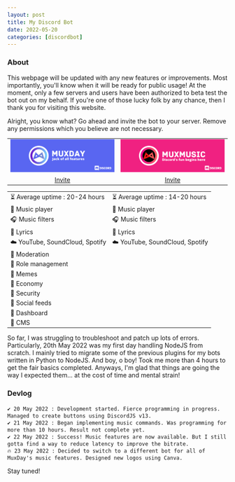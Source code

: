 ```yaml
---
layout: post
title: My Discord Bot
date: 2022-05-20
categories: [discordbot]
---
```

<head>
<meta property="og:site_name" content="MuxDay | Discord Bot"><meta property="og:title" content="MuxDay | Discord Bot"><meta property="og:type" content="website"><meta property="og:description" content="A multi-purpose bot for every server's needs!"><meta property="og:image" content="/assets/images/MuxDay_bot_banner.png"><meta property="og:image:type" content="image/png"><meta property="og:url" content="https://muxday.muxsites.com/discordbot"><meta property="twitter:card" content="summary_large_image"><link href="https://fonts.googleapis.com/css?family=Source+Sans+Pro:900,900italic,200,200italic,400,400italic,700,700italic" rel="stylesheet" type="text/css">
</head>

### About
This webpage will be updated with any new features or improvements. Most importantly, you'll know when it will be ready for public usage! At the moment, only a few servers and users have been authorized to beta test the bot out on my behalf. If you're one of those lucky folk by any chance, then I thank you for visiting this website.

Alright, you know what? Go ahead and invite the bot to your server. Remove any permissions which you believe are not necessary.

| | |
|     :---:      |     :---:      |
|![](/assets/images/MuxDay_bot_banner.png)|![](/assets/images/MuxMusic_bot_banner.png)|
|[Invite](https://discord.com/api/oauth2/authorize?client_id=977262952354828308&permissions=1644971949559&scope=bot)|[Invite](https://discord.com/api/oauth2/authorize?client_id=900766190266368051&permissions=1644971949559&scope=bot)|

|||
|     :---      |     :---      |
|⏳ Average uptime : 20-24 hours|⏳ Average uptime : 14-20 hours|
|🎵 Music player| 🎵 Music player|
|🎧 Music filters|🎧 Music filters|
|🎼 Lyrics |🎼 Lyrics |
|☁️ YouTube, SoundCloud, Spotify|☁️ YouTube, SoundCloud, Spotify|
|🚧 Moderation||
|🚧 Role management||
|🚧 Memes||
|🚧 Economy||
|🚧 Security||
|🚧 Social feeds||
|🚧 Dashboard||
|🚧 CMS||

So far, I was struggling to troubleshoot and patch up lots of errors. Particularly, 20th May 2022 was my first day handling NodeJS from scratch. I mainly tried to migrate some of the previous plugins for my bots written in Python to NodeJS. And boy, o boy! Took me more than 4 hours to get the fair basics completed. Anyways, I'm glad that things are going the way I expected them... at the cost of time and mental strain!

### Devlog
```
✔️ 20 May 2022 : Development started. Fierce programming in progress. Managed to create buttons using DiscordJS v13.
✔️ 21 May 2022 : Began implementing music commands. Was programming for more than 10 hours. Result not complete yet.
✔️ 22 May 2022 : Success! Music features are now available. But I still gotta find a way to reduce latency to improve the bitrate.
🔥 23 May 2022 : Decided to switch to a different bot for all of MuxDay's music features. Designed new logos using Canva.
```
Stay tuned!
